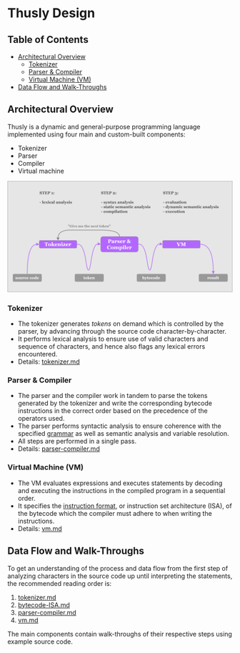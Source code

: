 # Thusly Design

## Table of Contents

- [Architectural Overview](#architectural-overview)
    - [Tokenizer](#tokenizer)
    - [Parser & Compiler](#parser--compiler)
    - [Virtual Machine (VM)](#virtual-machine-vm)
- [Data Flow and Walk-Throughs](#data-flow-and-walk-throughs)

## Architectural Overview

Thusly is a dynamic and general-purpose programming language implemented using four main and custom-built components:

* Tokenizer
* Parser
* Compiler
* Virtual machine

![Thusly architectural overview](../media/thusly-design-architectural-overview.svg)

### Tokenizer

* The tokenizer generates *tokens* on demand which is controlled by the parser, by advancing through the source code character-by-character.
* It performs lexical analysis to ensure use of valid characters and sequence of characters, and hence also flags any lexical errors encountered.
* Details: [tokenizer.md](./tokenizer.md)

### Parser & Compiler

* The parser and the compiler work in tandem to parse the tokens generated by the tokenizer and write the corresponding bytecode instructions in the correct order based on the precedence of the operators used.
* The parser performs syntactic analysis to ensure coherence with the specified [grammar](../grammar.txt) as well as semantic analysis and variable resolution.
* All steps are performed in a single pass.
* Details: [parser-compiler.md](./parser-compiler.md)

### Virtual Machine (VM)

* The VM evaluates expressions and executes statements by decoding and executing the instructions in the compiled program in a sequential order.
* It specifies the [instruction format](./bytecode-ISA.md), or instruction set architecture (ISA), of the bytecode which the compiler must adhere to when writing the instructions.
* Details: [vm.md](./vm.md)

## Data Flow and Walk-Throughs

To get an understanding of the process and data flow from the first step of analyzing characters in the source code up until interpreting the statements, the recommended reading order is:

1. [tokenizer.md](./tokenizer.md)
2. [bytecode-ISA.md](./bytecode-ISA.md)
3. [parser-compiler.md](./parser-compiler.md)
4. [vm.md](./vm.md)

The main components contain walk-throughs of their respective steps using example source code.

